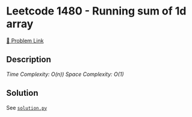 # Leetcode 1480 - Running sum of 1d array

[🔗 Problem Link](https://leetcode.com/problems/running-sum-of-1d-array/)

## Description

*Time Complexity: O(n))
Space Complexity: O(1)*

## Solution

See [`solution.py`](solution.py)
